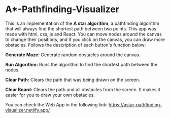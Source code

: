 # A*-Pathfinding-Visualizer
This is an implementation of the **A star algorithm**, a pathfinding algorithm that will always find the shortest path between two points. This app was made with html, css, js and React. You can move nodes around the canvas to change their positions, and if you click on the canvas, you can draw more obstacles. Follows the description of each button's function below:

**Generate Maze:** Generate random obstacles around the canvas.

**Run Algorithm:** Runs the algorithm to find the shortest path between the nodes.

**Clear Path:** Clears the path that was being drawn on the screen.

**Clear Board:** Clears the path and all obstacles from the screen. It makes it easier for you to draw your own obstacles.

You can check the Web App in the following link: https://astar-pathfinding-visualizer.netlify.app/
